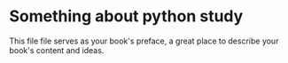 Something about python study
=======

This file file serves as your book's preface, a great place to describe your book's content and ideas.
